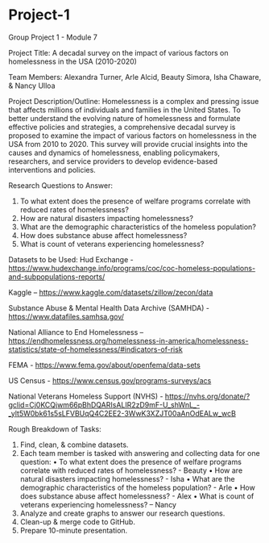 # Project-1
Group Project 1 - Module 7

Project Title: A decadal survey on the impact of various factors on homelessness in the USA (2010-2020)

Team Members: Alexandra Turner, Arle Alcid, Beauty Simora, Isha Chaware, & Nancy Ulloa

Project Description/Outline: Homelessness is a complex and pressing issue that affects millions of individuals and families in the United States. To better understand the evolving nature of homelessness and formulate effective policies and strategies, a comprehensive decadal survey is proposed to examine the impact of various factors on homelessness in the USA from 2010 to 2020. This survey will provide crucial insights into the causes and dynamics of homelessness, enabling policymakers, researchers, and service providers to develop evidence-based interventions and policies.

Research Questions to Answer: 
1.	To what extent does the presence of welfare programs correlate with reduced rates of homelessness?
2.	How are natural disasters impacting homelessness?
3.	What are the demographic characteristics of the homeless population?
4.	How does substance abuse affect homelessness?
5.	What is count of veterans experiencing homelessness?

Datasets to be Used: 
Hud Exchange - https://www.hudexchange.info/programs/coc/coc-homeless-populations-and-subpopulations-reports/

Kaggle – https://www.kaggle.com/datasets/zillow/zecon/data

Substance Abuse & Mental Health Data Archive (SAMHDA) - https://www.datafiles.samhsa.gov/

National Alliance to End Homelessness – 
https://endhomelessness.org/homelessness-in-america/homelessness-statistics/state-of-homelessness/#indicators-of-risk

FEMA - https://www.fema.gov/about/openfema/data-sets

US Census - https://www.census.gov/programs-surveys/acs

National Veterans Homeless Support (NVHS) - https://nvhs.org/donate/?gclid=Cj0KCQjwm66pBhDQARIsALIR2zD9mF-U_shWnL_-_ylt5W0bk61s5sLFVBUqQ4C2EE2-3WwK3XZJT00aAnOdEALw_wcB

Rough Breakdown of Tasks: 
1.	Find, clean, & combine datasets.
2.	Each team member is tasked with answering and collecting data for one question: 
  •	To what extent does the presence of welfare programs correlate with reduced rates of homelessness? - Beauty
  •	How are natural disasters impacting homelessness? - Isha
  •	What are the demographic characteristics of the homeless population? - Arle
  •	How does substance abuse affect homelessness? - Alex
  •	What is count of veterans experiencing homelessness? – Nancy
4.	Analyze and create graphs to answer our research questions.
5.	Clean-up & merge code to GitHub.
6.	Prepare 10-minute presentation.
